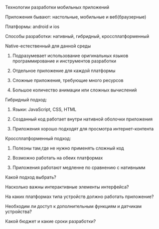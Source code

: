 
Технологии разработки мобильных приложений

Приложения бывают: настольные, мобильные и веб(браузерные)

Платформы: android и ios 

Способы разработки: нативный, гибридный, кроссплатформенный 

Native-естественный для данной среды

1. Подразумевает использование оригинальных языков программирование и инструментов разработки

2. Отдельное приложение для каждой платформы

3. Сложные приложения, требующие много ресурсов

4. Большое количество анимации или сложных вычислений 

Гибридный подход:

1. Языки: JavaScript, CSS, HTML

2. Созданный код работает внутри нативной оболочки приложения

3. Приложения хорошо подходят для просмотра интернет-контента

Кроссплатформенный подход:

1. Полезны там,где не нужно применять сложный код

2. Возможно работать на обеих платформах

3. Приложения работают медленне по сравнению с нативнымм

Какой подход выбрать?

Насколько важны интерактивные элементы интерфейса?

На каких платформах типа устройств должно работать приложение?

Необходим ли доступ к дополнительным функциям и датчикам устройства?

Какой бюджет и какие сроки разработки?
